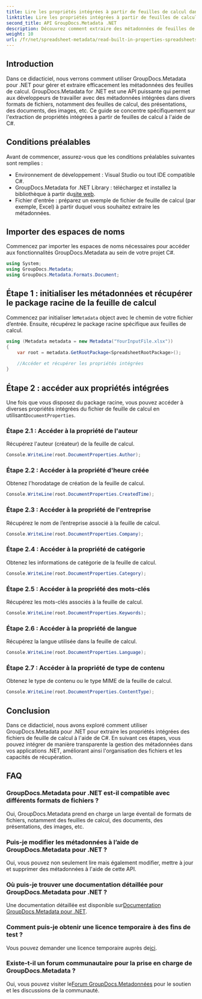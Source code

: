 ```yaml
---
title: Lire les propriétés intégrées à partir de feuilles de calcul dans .NET
linktitle: Lire les propriétés intégrées à partir de feuilles de calcul dans .NET
second_title: API GroupDocs.Metadata .NET
description: Découvrez comment extraire des métadonnées de feuilles de calcul dans .NET à l'aide de GroupDocs.Metadata, améliorant ainsi la gestion et l'organisation des documents dans vos applications.
weight: 10
url: /fr/net/spreadsheet-metadata/read-built-in-properties-spreadsheets/
---
```

## Introduction
Dans ce didacticiel, nous verrons comment utiliser GroupDocs.Metadata pour .NET pour gérer et extraire efficacement les métadonnées des feuilles de calcul. GroupDocs.Metadata for .NET est une API puissante qui permet aux développeurs de travailler avec des métadonnées intégrées dans divers formats de fichiers, notamment des feuilles de calcul, des présentations, des documents, des images, etc. Ce guide se concentre spécifiquement sur l'extraction de propriétés intégrées à partir de feuilles de calcul à l'aide de C#.
## Conditions préalables
Avant de commencer, assurez-vous que les conditions préalables suivantes sont remplies :
- Environnement de développement : Visual Studio ou tout IDE compatible C#.
-  GroupDocs.Metadata for .NET Library : téléchargez et installez la bibliothèque à partir du[site web](https://releases.groupdocs.com/metadata/net/).
- Fichier d'entrée : préparez un exemple de fichier de feuille de calcul (par exemple, Excel) à partir duquel vous souhaitez extraire les métadonnées.

## Importer des espaces de noms
Commencez par importer les espaces de noms nécessaires pour accéder aux fonctionnalités GroupDocs.Metadata au sein de votre projet C#.
```csharp
using System;
using GroupDocs.Metadata;
using GroupDocs.Metadata.Formats.Document;
```
## Étape 1 : initialiser les métadonnées et récupérer le package racine de la feuille de calcul
 Commencez par initialiser le`Metadata` object avec le chemin de votre fichier d’entrée. Ensuite, récupérez le package racine spécifique aux feuilles de calcul.
```csharp
using (Metadata metadata = new Metadata("YourInputFile.xlsx"))
{
    var root = metadata.GetRootPackage<SpreadsheetRootPackage>();
    
    //Accéder et récupérer les propriétés intégrées
}
```
## Étape 2 : accéder aux propriétés intégrées
 Une fois que vous disposez du package racine, vous pouvez accéder à diverses propriétés intégrées du fichier de feuille de calcul en utilisant`DocumentProperties`.
### Étape 2.1 : Accéder à la propriété de l'auteur
Récupérez l'auteur (créateur) de la feuille de calcul.
```csharp
Console.WriteLine(root.DocumentProperties.Author);
```
### Étape 2.2 : Accéder à la propriété d'heure créée
Obtenez l'horodatage de création de la feuille de calcul.
```csharp
Console.WriteLine(root.DocumentProperties.CreatedTime);
```
### Étape 2.3 : Accéder à la propriété de l'entreprise
Récupérez le nom de l’entreprise associé à la feuille de calcul.
```csharp
Console.WriteLine(root.DocumentProperties.Company);
```
### Étape 2.4 : Accéder à la propriété de catégorie
Obtenez les informations de catégorie de la feuille de calcul.
```csharp
Console.WriteLine(root.DocumentProperties.Category);
```
### Étape 2.5 : Accéder à la propriété des mots-clés
Récupérez les mots-clés associés à la feuille de calcul.
```csharp
Console.WriteLine(root.DocumentProperties.Keywords);
```
### Étape 2.6 : Accéder à la propriété de langue
Récupérez la langue utilisée dans la feuille de calcul.
```csharp
Console.WriteLine(root.DocumentProperties.Language);
```
### Étape 2.7 : Accéder à la propriété de type de contenu
Obtenez le type de contenu ou le type MIME de la feuille de calcul.
```csharp
Console.WriteLine(root.DocumentProperties.ContentType);
```

## Conclusion
Dans ce didacticiel, nous avons exploré comment utiliser GroupDocs.Metadata pour .NET pour extraire les propriétés intégrées des fichiers de feuille de calcul à l'aide de C#. En suivant ces étapes, vous pouvez intégrer de manière transparente la gestion des métadonnées dans vos applications .NET, améliorant ainsi l'organisation des fichiers et les capacités de récupération.

## FAQ
### GroupDocs.Metadata pour .NET est-il compatible avec différents formats de fichiers ?
Oui, GroupDocs.Metadata prend en charge un large éventail de formats de fichiers, notamment des feuilles de calcul, des documents, des présentations, des images, etc.
### Puis-je modifier les métadonnées à l’aide de GroupDocs.Metadata pour .NET ?
Oui, vous pouvez non seulement lire mais également modifier, mettre à jour et supprimer des métadonnées à l'aide de cette API.
### Où puis-je trouver une documentation détaillée pour GroupDocs.Metadata pour .NET ?
 Une documentation détaillée est disponible sur[Documentation GroupDocs.Metadata pour .NET](https://tutorials.groupdocs.com/metadata/net/).
### Comment puis-je obtenir une licence temporaire à des fins de test ?
 Vous pouvez demander une licence temporaire auprès de[ici](https://purchase.groupdocs.com/temporary-license/).
### Existe-t-il un forum communautaire pour la prise en charge de GroupDocs.Metadata ?
 Oui, vous pouvez visiter le[Forum GroupDocs.Metadonnées](https://forum.groupdocs.com/c/metadata/14) pour le soutien et les discussions de la communauté.